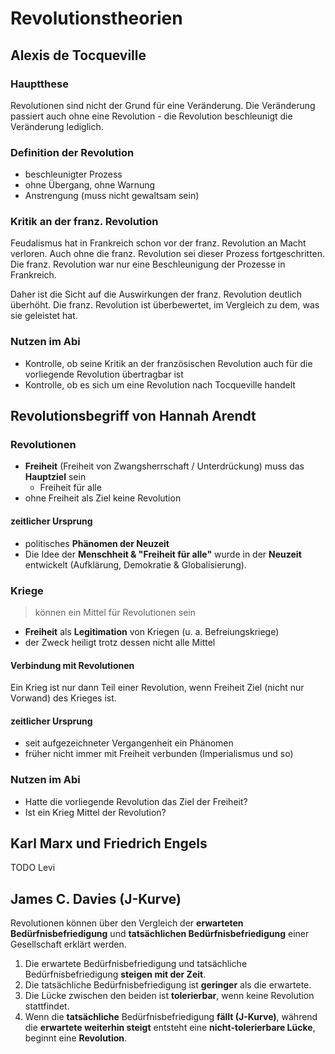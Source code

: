 # Revolutionstheorien

## Alexis de Tocqueville

### Hauptthese

Revolutionen sind nicht der Grund für eine Veränderung. Die Veränderung passiert auch ohne eine Revolution - die Revolution beschleunigt die Veränderung lediglich.

### Definition der Revolution

- beschleunigter Prozess
- ohne Übergang, ohne Warnung
- Anstrengung (muss nicht gewaltsam sein)

### Kritik an der franz. Revolution

Feudalismus hat in Frankreich schon vor der franz. Revolution an Macht verloren. Auch ohne die franz. Revolution sei dieser Prozess fortgeschritten. Die franz. Revolution war nur eine Beschleunigung der Prozesse in Frankreich.

Daher ist die Sicht auf die Auswirkungen der franz. Revolution deutlich überhöht. Die franz. Revolution ist überbewertet, im Vergleich zu dem, was sie geleistet hat.

### Nutzen im Abi

- Kontrolle, ob seine Kritik an der französischen Revolution auch für die vorliegende Revolution übertragbar ist
- Kontrolle, ob es sich um eine Revolution nach Tocqueville handelt

## Revolutionsbegriff von Hannah Arendt

### Revolutionen

- **Freiheit** (Freiheit von Zwangsherrschaft / Unterdrückung) muss das **Hauptziel** sein
  - Freiheit für alle
- ohne Freiheit als Ziel keine Revolution

#### zeitlicher Ursprung

- politisches **Phänomen der Neuzeit**
- Die Idee der **Menschheit & "Freiheit für alle"** wurde in der **Neuzeit** entwickelt (Aufklärung, Demokratie & Globalisierung).

### Kriege

> können ein Mittel für Revolutionen sein

- **Freiheit** als **Legitimation** von Kriegen (u. a. Befreiungskriege)
- der Zweck heiligt trotz dessen nicht alle Mittel

#### Verbindung mit Revolutionen

Ein Krieg ist nur dann Teil einer Revolution, wenn Freiheit Ziel (nicht nur Vorwand) des Krieges ist.

#### zeitlicher Ursprung

- seit aufgezeichneter Vergangenheit ein Phänomen
- früher nicht immer mit Freiheit verbunden (Imperialismus und so)

### Nutzen im Abi

- Hatte die vorliegende Revolution das Ziel der Freiheit?
- Ist ein Krieg Mittel der Revolution?

## Karl Marx und Friedrich Engels

TODO Levi

## James C. Davies (J-Kurve)

Revolutionen können über den Vergleich der **erwarteten Bedürfnisbefriedigung** und **tatsächlichen Bedürfnisbefriedigung** einer Gesellschaft erklärt werden.

1. Die erwartete Bedürfnisbefriedigung und tatsächliche Bedürfnisbefriedigung **steigen mit der Zeit**.
2. Die tatsächliche Bedürfnisbefriedigung ist **geringer** als die erwartete.
3. Die Lücke zwischen den beiden ist **tolerierbar**, wenn keine Revolution stattfindet.
4. Wenn die **tatsächliche** Bedürfnisbefriedigung **fällt (J-Kurve)**, während die **erwartete weiterhin steigt** entsteht eine **nicht-tolerierbare Lücke**, beginnt eine **Revolution**.
